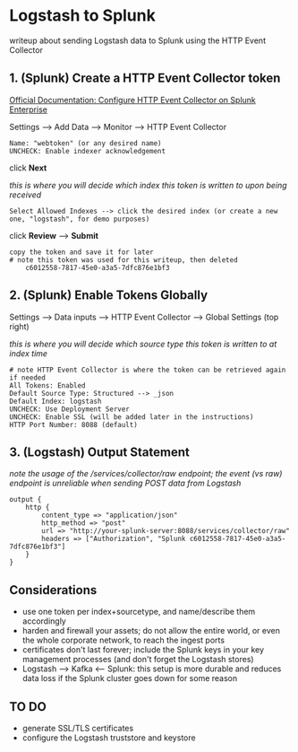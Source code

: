 # Logstash to Splunk
writeup about sending Logstash data to Splunk using the HTTP Event Collector

## 1. (Splunk) Create a HTTP Event Collector token

[Official Documentation: Configure HTTP Event Collector on Splunk Enterprise](https://docs.splunk.com/Documentation/Splunk/8.2.2/Data/UsetheHTTPEventCollector)

Settings --> Add Data --> Monitor --> HTTP Event Collector

	Name: "webtoken" (or any desired name)
	UNCHECK: Enable indexer acknowledgement

click **Next**

*this is where you will decide which index this token is written to upon being received*

	Select Allowed Indexes --> click the desired index (or create a new one, "logstash", for demo purposes)

click **Review** --> **Submit**

	copy the token and save it for later
	# note this token was used for this writeup, then deleted
		c6012558-7817-45e0-a3a5-7dfc876e1bf3

## 2. (Splunk) Enable Tokens Globally

Settings --> Data inputs --> HTTP Event Collector --> Global Settings (top right)

*this is where you will decide which source type this token is written to at index time*

	# note HTTP Event Collector is where the token can be retrieved again if needed
	All Tokens: Enabled
	Default Source Type: Structured --> _json
	Default Index: logstash
	UNCHECK: Use Deployment Server
	UNCHECK: Enable SSL (will be added later in the instructions)
	HTTP Port Number: 8088 (default)

## 3. (Logstash) Output Statement

*note the usage of the /services/collector/raw endpoint; the event (vs raw) endpoint is unreliable when sending POST data from Logstash*

	output {
		http {
			content_type => "application/json"
			http_method => "post"
			url => "http://your-splunk-server:8088/services/collector/raw"
			headers => ["Authorization", "Splunk c6012558-7817-45e0-a3a5-7dfc876e1bf3"]
		}
	}

## Considerations
- use one token per index+sourcetype, and name/describe them accordingly
- harden and firewall your assets; do not allow the entire world, or even the whole corporate network, to reach the ingest ports
- certificates don't last forever; include the Splunk keys in your key management processes (and don't forget the Logstash stores)
- Logstash --> Kafka <-- Splunk: this setup is more durable and reduces data loss if the Splunk cluster goes down for some reason

## TO DO
- generate SSL/TLS certificates
- configure the Logstash truststore and keystore
